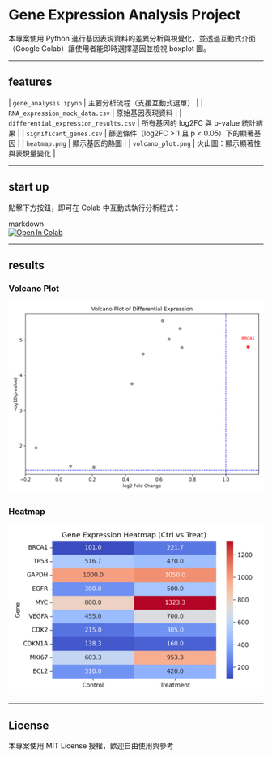 #  Gene Expression Analysis Project

本專案使用 Python 進行基因表現資料的差異分析與視覺化，並透過互動式介面（Google Colab）讓使用者能即時選擇基因並檢視 boxplot 圖。

---

##  features

| `gene_analysis.ipynb` | 主要分析流程（支援互動式選單） |
| `RNA_expression_mock_data.csv` | 原始基因表現資料 |
| `differential_expression_results.csv` | 所有基因的 log2FC 與 p-value 統計結果 |
| `significant_genes.csv` | 篩選條件（log2FC > 1 且 p < 0.05）下的顯著基因 |
| `heatmap.png` | 顯示基因的熱圖 |
| `volcano_plot.png` | 火山圖：顯示顯著性與表現量變化 |

---

##  start up

點擊下方按鈕，即可在 Colab 中互動式執行分析程式：

markdown<br>[![Open In Colab](https://colab.research.google.com/assets/colab-badge.svg)](https://colab.research.google.com/github/chchsunny/gene-expression-analysis/blob/main/gene_analysis.ipynb)<br>

---

##  results

###  Volcano Plot
![Volcano Plot](volcano_plot.png)

### Heatmap
![Heatmap](heatmap.png)

---

## License

本專案使用 MIT License 授權，歡迎自由使用與參考
